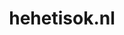 ---
layout: post
title: "hehetisok.nl"
internal_url: "/dutchgov/hehetisok.nl.html"
subdomains_count: 2
all_subdomains_count: 2
urls_count: 2
ssl_rank: 0
http_rank: 75
url_link: /data/hehetisok.nl/urls.txt
all_subdomains_link: /data/hehetisok.nl/all_subdomains.txt
subdomains_link: /data/hehetisok.nl/subdomains.txt
categories: dutchgov
---